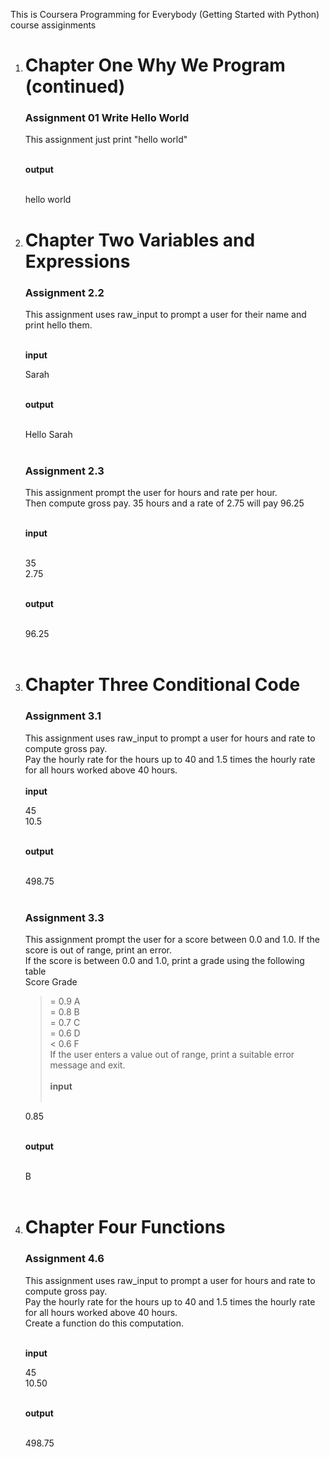 This is Coursera Programming for Everybody (Getting Started with Python) course assiginments
<ol>
<li><h1>Chapter One Why We Program (continued)</h1></li>

<h3>Assignment 01 Write Hello World</h3>

This assignment just print "hello world"<br><br>

<b>output</b><br><br>

hello world<br>

<li><h1>Chapter Two Variables and Expressions</h1></li>

<h3>Assignment 2.2</h3>

This assignment uses raw_input to prompt a user for their name and print hello them.<br><br>

<b>input</b><br>

Sarah<br><br>

<b>output</b><br><br>

Hello Sarah<br><br>

<h3>Assignment 2.3</h3>

This assignment prompt the user for hours and rate per hour.<br>
Then compute gross pay. 35 hours and a rate of 2.75 will pay 96.25<br><br>

<b>input</b><br><br>

35<br>
2.75<br><br>

<b>output</b><br><br>

96.25<br><br>

<li><h1>Chapter Three Conditional Code</h1></li>

<h3>Assignment 3.1</h3>

This assignment uses raw_input to prompt a user for hours and rate to compute gross pay.<br>
Pay the hourly rate for the hours up to 40 and 1.5 times the hourly rate for all hours worked above 40 hours.<br><br>
<b>input</b><br>

45<br>
10.5<br><br>

<b>output</b><br><br>

498.75<br><br>

<h3>Assignment 3.3</h3>

This assignment prompt the user for a score between 0.0 and 1.0. If the score is out of range, print an error.<br>
If the score is between 0.0 and 1.0, print a grade using the following table<br>
Score Grade<br>
 >= 0.9 A<br>
 >= 0.8 B<br>
 >= 0.7 C<br>
 >= 0.6 D<br>
 < 0.6 F<br>
 If the user enters a value out of range, print a suitable error message and exit.<br><br>
<b>input</b><br><br>

0.85<br><br>

<b>output</b><br><br>

B<br><br>

<li><h1>Chapter Four Functions</h1></li>

<h3>Assignment 4.6</h3>

This assignment uses raw_input to prompt a user for hours and rate to compute gross pay.<br>
Pay the hourly rate for the hours up to 40 and 1.5 times the hourly rate for all hours worked above 40 hours.<br>
Create a function do this computation.<br><br>

<b>input</b><br>

45<br>
10.50<br><br>

<b>output</b><br><br>

498.75<br><br>

</ol>
